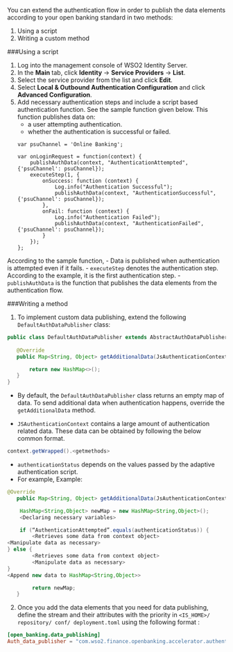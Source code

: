 You can extend the authentication flow in order to publish the data elements according to your open banking standard in 
two methods:

1. Using a script
2. Writing a custom method

###Using a script

1. Log into the management console of WSO2 Identity Server.
2. In the **Main** tab, click **Identity** -> **Service Providers** -> **List**.
3. Select the service provider from the list and click **Edit**.
4. Select **Local & Outbound Authentication Configuration**  and click **Advanced Configuration**.
5. Add necessary authentication steps and include a script based authentication function. See the sample function given 
below. This function publishes data on:
    - a user attempting authentication.
    - whether the authentication is successful or failed.
    ```
    var psuChannel = 'Online Banking';
    
    var onLoginRequest = function(context) {
        publishAuthData(context, "AuthenticationAttempted", {'psuChannel': psuChannel});
        executeStep(1, {
            onSuccess: function (context) {
                Log.info("Authentication Successful");
                publishAuthData(context, "AuthenticationSuccessful", {'psuChannel': psuChannel});
            },
            onFail: function (context) {
                Log.info("Authentication Failed");
                publishAuthData(context, "AuthenticationFailed", {'psuChannel': psuChannel});
            }
        });
    };
    ```
According to the sample function,
    - Data is published when authentication is attempted even if it fails.
    - `executeStep` denotes the authentication step. According to the example, it is the first authentication step.
    - `publishAuthData` is the function that publishes the data elements from the authentication flow.
  
###Writing a method
1. To implement custom data publishing, extend the following `DefaultAuthDataPublisher` class:
```java
public class DefaultAuthDataPublisher extends AbstractAuthDataPublisher {
  
   @Override
   public Map<String, Object> getAdditionalData(JsAuthenticationContext context, String authenticationStatus) {

       return new HashMap<>();
   }
}
```
- By default, the `DefaultAuthDataPublisher` class returns an empty map of data. To send additional data when authentication 
happens, override the `getAdditionalData` method.
  
- `JSAuthenticationContext` contains a large amount of authentication related data. These data can be obtained by following 
the below common format.

```java
context.getWrapped().<getmethods>
```
  
- `authenticationStatus` depends on the values passed by the adaptive authentication script.
- For example,
Example:
```java
@Override
   public Map<String, Object> getAdditionalData(JsAuthenticationContext context, String authenticationStatus) {

	HashMap<String,Object> newMap = new HashMap<String,Object>();
	<Declaring necessary variables>

	if (“AuthenticationAttempted”.equals(authenticationStatus)) {
		<Retrieves some data from context object>
<Manipulate data as necessary>
} else {
		<Retrieves some data from context object>	
		<Manipulate data as necessary>
}
<Append new data to HashMap<String,Object>>

       	return newMap;
   }
```
2. Once you add the data elements that you need for data publishing, define the stream and their attributes with the 
priority in `<IS_HOME>/ repository/ conf/ deployment.toml` using the following format :
```toml
[open_banking.data_publishing]
Auth_data_publisher = "com.wso2.finance.openbanking.accelerator.authentication.data.publisher.extension.DefaultAuthDataPublisher"
```


